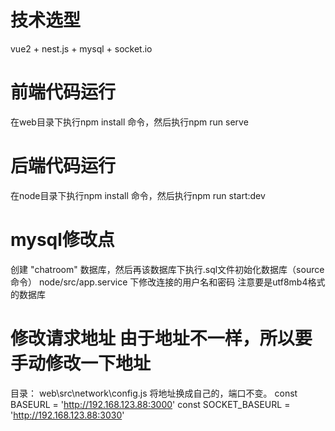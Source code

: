# 技术选型
  vue2 + nest.js + mysql + socket.io
# 前端代码运行
  在web目录下执行npm install 命令，然后执行npm run serve
# 后端代码运行
  在node目录下执行npm install 命令，然后执行npm run start:dev

# mysql修改点
  创建 "chatroom" 数据库，然后再该数据库下执行.sql文件初始化数据库（source命令）
  node/src/app.service 下修改连接的用户名和密码
  注意要是utf8mb4格式的数据库

# 修改请求地址 由于地址不一样，所以要手动修改一下地址
  目录：
  web\src\network\config.js 
  将地址换成自己的，端口不变。
  const BASEURL = 'http://192.168.123.88:3000'
  const SOCKET_BASEURL = 'http://192.168.123.88:3030'
